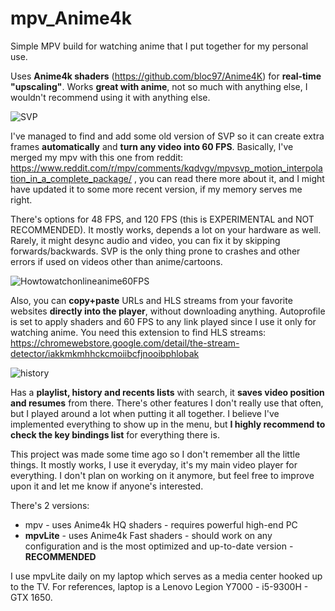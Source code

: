 # mpv_Anime4k

Simple MPV build for watching anime that I put together for my personal use. 

Uses **Anime4k shaders** (https://github.com/bloc97/Anime4K) for **real-time "upscaling"**. Works **great with anime**, not so much with anything else, I wouldn't recommend using it with anything else.

![SVP](https://github.com/user-attachments/assets/15b72851-f7e7-428d-8fc3-203bd0613fe7)

I've managed to find and add some old version of SVP so it can create extra frames **automatically** and **turn any video into 60 FPS**. Basically, I've merged my mpv with this one from reddit: https://www.reddit.com/r/mpv/comments/kqdvgv/mpvsvp_motion_interpolation_in_a_complete_package/ , you can read there more about it, and I might have updated it to some more recent version, if my memory serves me right.

There's options for 48 FPS, and 120 FPS (this is EXPERIMENTAL and NOT RECOMMENDED). It mostly works, depends a lot on your hardware as well. Rarely, it might desync audio and video, you can fix it by skipping forwards/backwards. SVP is the only thing prone to crashes and other errors if used on videos other than anime/cartoons. 

![Howtowatchonlineanime60FPS](https://github.com/user-attachments/assets/e4c1d25e-57e2-4a86-ad77-fbf08be2f4de)

Also, you can **copy+paste** URLs and HLS streams from your favorite websites **directly into the player**, without downloading anything. Autoprofile is set to apply shaders and 60 FPS to any link played since I use it only for watching anime. 
You need this extension to find HLS streams: https://chromewebstore.google.com/detail/the-stream-detector/iakkmkmhhckcmoiibcfjnooibphlobak

![history](https://github.com/user-attachments/assets/00c4f774-f9e3-4280-8d3d-16c9261bd2b1)

Has a **playlist, history and recents lists** with search, it **saves video position and resumes** from there. 
There's other features I don't really use that often, but I played around a lot when putting it all together. I believe I've implemented everything to show up in the menu, but **I highly recommend to check the key bindings list** for everything there is. 

This project was made some time ago so I don't remember all the little things. It mostly works, I use it everyday, it's my main video player for everything. I don't plan on working on it anymore, but feel free to improve upon it and let me know if anyone's interested.

There's 2 versions: 

- mpv      - uses Anime4k HQ shaders - requires powerful high-end PC
- **mpvLite**  - uses Anime4k Fast shaders - should work on any configuration and is the most optimized and up-to-date version - **RECOMMENDED**

I use mpvLite daily on my laptop which serves as a media center hooked up to the TV. For references, laptop is a Lenovo Legion Y7000 - i5-9300H - GTX 1650.

